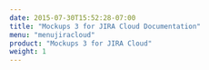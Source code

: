 ```yaml
---
date: 2015-07-30T15:52:28-07:00
title: "Mockups 3 for JIRA Cloud Documentation"
menu: "menujiracloud"
product: "Mockups 3 for JIRA Cloud"
weight: 1
---
```


